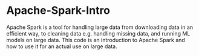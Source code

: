 # Apache-Spark-Intro
Apache Spark is a tool for handling large data from downloading data in an efficient way, to cleaning data e.g. handling missing data, and running ML models on large data. This code is an introduction to Apache Spark and how to use it for an actual use on large data.
